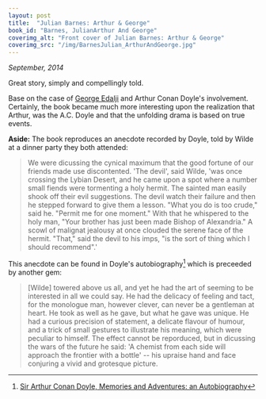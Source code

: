 ```yaml
---
layout: post
title:  "Julian Barnes: Arthur & George"
book_id: "Barnes, JulianArthur And George"
coverimg_alt: "Front cover of Julian Barnes: Arthur & George"
coverimg_src: "/img/BarnesJulian_ArthurAndGeorge.jpg"
---
```


_September, 2014_

Great story, simply and compellingly told.

Base on the case of
[George Edalji](https://en.wikipedia.org/wiki/George_Edalji) and
Arthur Conan Doyle's involvement. Certainly, the book became much more
interesting upon the realization that Arthur, was the A.C. Doyle and
that the unfolding drama is based on true events.

__Aside:__ The book reproduces an anecdote recorded by Doyle, told by
Wilde at a dinner party they both attended:

> We were dicussing the cynical maximum that the good fortune of our
> friends made use discontented. 'The devil', said Wilde, 'was once
> crossing the Lybian Desert, and he came upon a spot where a number
> small fiends were tormenting a holy hermit. The sainted man easily
> shook off their evil suggestions. The devil watch their failure
> and then he stepped forward to give them a lesson. "What you do is
> too crude," said he. "Permit me for one moment."  With that he
> whispered to the holy man, "Your brother has just been made Bishop
> of Alexandria." A scowl of malignat jealousy at once clouded the
> serene face of the hermit. "That," said the devil to his imps, "is
> the sort of thing which I should recommend".'

This anecdote can be found in Doyle's autobiography[^1] which is
preceeded by another gem:

> [Wilde] towered above us all, and yet he had the art of seeming to
> be interested in all we could say. He had the delicacy of feeling
> and tact, for the monologue man, however clever, can never be a
> gentleman at heart. He took as well as he gave, but what he gave was
> unique. He had a curious precision of statement, a delicate flavour
> of humour, and a trick of small gestures to illustrate his meaning,
> which were peculiar to himself. The effect cannot be reporduced, but
> in dicussing the wars of the future he said: 'A chemist from each
> side will approach the frontier with a bottle' -- his upraise hand
> and face conjuring a vivid and grotesque picture.

[^1]: [Sir Arthur Conan Doyle, Memories and Adventures: an Autobiography](http://books.google.com.au/books?id=pvE6R9IvsXUC&pg=PA66&lpg=PA66#v=onepage&q&f=false)
